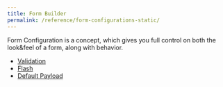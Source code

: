 ```yaml
---
title: Form Builder
permalink: /reference/form-configurations-static/
---
```


Form Configuration is a concept, which gives you full control on both the look&feel of a form, along with behavior.

* [Validation](/reference/form-configurations-static/validation)
* [Flash](/reference/form-configurations-static/flash)
* [Default Payload](/reference/form-configurations-static/default_payload)
